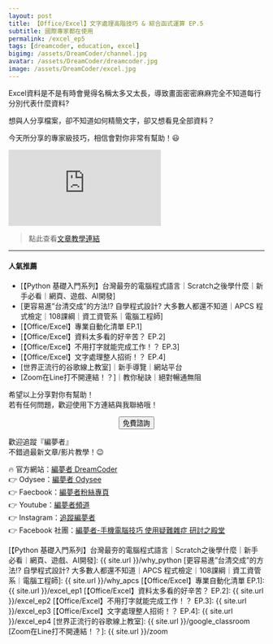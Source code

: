 ```yaml
---
layout: post
title: 【Office/Excel】文字處理高階技巧 & 綜合函式運算 EP.5
subtitle: 國際專家都在使用
permalink: /excel_ep5
tags: [dreamcoder, education, excel]
bigimg: /assets/DreamCoder/channel.jpg
avatar: /assets/DreamCoder/dreamcoder.jpg
image: /assets/DreamCoder/excel.jpg
---
```


Excel資料是不是有時會覺得名稱太多又太長，導致畫面密密麻麻完全不知道每行分別代表什麼資料?

想與人分享檔案，卻不知道如何精簡文字，卻又想看見全部資料？

今天所分享的專家級技巧，相信會對你非常有幫助！:smiley:

<div class="embed-video">
<iframe src="https://www.youtube.com/embed/1LFp7EAnJjk" frameborder="0" allow="accelerometer; autoplay; clipboard-write; encrypted-media; gyroscope; picture-in-picture" allowfullscreen></iframe>
</div>

> 點此查看[文章教學連結]

---

#### 人氣推薦

* [【Python 基礎入門系列】台灣最夯的電腦程式語言｜Scratch之後學什麼｜新手必看｜網頁、遊戲、AI開發]
* [更容易進”台清交成”的方法!? 自學程式設計? 大多數人都還不知道｜APCS 程式檢定｜108課綱｜資工資管系｜電腦工程師]
* [【Office/Excel】專業自動化清單 EP.1]
* [【Office/Excel】資料太多看的好辛苦？ EP.2]
* [【Office/Excel】不用打字就能完成工作！？ EP.3]
* [【Office/Excel】文字處理整人招術！？ EP.4]
* [世界正流行的谷歌線上教室]｜新手導覽｜網站平台
* [Zoom在Line打不開連結！？]｜教你秘訣｜絕對暢通無阻

希望以上分享對你有幫助！  
若有任何問題，歡迎使用下方連結與我聯絡哦！

<!--Button-->
<div style="margin: auto; width: 100%; text-align: center;">
<button  onclick="location.href='https://dreamcoder.online/free-course-appointment';" class="button">免費諮詢</button>
</div>

歡迎追蹤『編夢者』  
不錯過最新文章/影片教學！:wink:

:fire: 官方網站：[編夢者 DreamCoder]  
:point_right: Odysee：[編夢者 Odysee]  
:point_right: Faecbook：[編夢者粉絲專頁]  
:point_right: Youtube：[編夢者頻道]  
:point_right: Instagram：[追蹤編夢者]  
:point_right: Facebook 社團：[編夢者-手機電腦技巧 使用疑難雜症 研討之殿堂]  


[編夢者 DreamCoder]: https://dreamcoder.online
[編夢者 Odysee]: https://odysee.com/@dreamcoder:f
[編夢者粉絲專頁]: https://www.facebook.com/dreamcoder.tw/
[追蹤編夢者]: https://www.instagram.com/dreamcoder.tw/
[編夢者頻道]: https://www.youtube.com/channel/UCz_uOmu2iDuQt86ZfCrIRCQ
[編夢者-手機電腦技巧 使用疑難雜症 研討之殿堂]: https://www.facebook.com/groups/dc.computer.skills.community/ 

[文章教學連結]: https://tomyhhc.com/uncategorized/【office-excel】-文字處理高階技巧-綜合函式運算-國際專家
[【Python 基礎入門系列】台灣最夯的電腦程式語言｜Scratch之後學什麼｜新手必看｜網頁、遊戲、AI開發]: {{ site.url }}/why_python
[更容易進”台清交成”的方法!? 自學程式設計? 大多數人都還不知道｜APCS 程式檢定｜108課綱｜資工資管系｜電腦工程師]: {{ site.url }}/why_apcs
[【Office/Excel】專業自動化清單 EP.1]: {{ site.url }}/excel_ep1
[【Office/Excel】資料太多看的好辛苦？ EP.2]: {{ site.url }}/excel_ep2
[【Office/Excel】不用打字就能完成工作！？ EP.3]: {{ site.url }}/excel_ep3
[【Office/Excel】文字處理整人招術！？ EP.4]: {{ site.url }}/excel_ep4
[世界正流行的谷歌線上教室]: {{ site.url }}/google_classroom
[Zoom在Line打不開連結！？]: {{ site.url }}/zoom